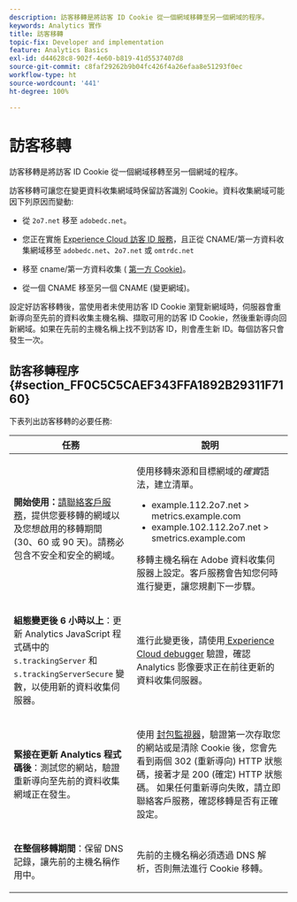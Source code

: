 ```yaml
---
description: 訪客移轉是將訪客 ID Cookie 從一個網域移轉至另一個網域的程序。
keywords: Analytics 實作
title: 訪客移轉
topic-fix: Developer and implementation
feature: Analytics Basics
exl-id: d44628c8-902f-4e60-b819-41d5537407d8
source-git-commit: c8faf29262b9b04fc426f4a26efaa8e51293f0ec
workflow-type: ht
source-wordcount: '441'
ht-degree: 100%

---
```


# 訪客移轉

訪客移轉是將訪客 ID Cookie 從一個網域移轉至另一個網域的程序。

訪客移轉可讓您在變更資料收集網域時保留訪客識別 Cookie。資料收集網域可能因下列原因而變動:

* 從 `2o7.net` 移至 `adobedc.net`。

* 您正在實施 [Experience Cloud 訪客 ID 服務](https://experienceleague.adobe.com/docs/id-service/using/home.html?lang=zh-Hant)，且正從 CNAME/第一方資料收集網域移至 `adobedc.net`、`2o7.net` 或 `omtrdc.net`

* 移至 cname/第一方資料收集 ( [第一方 Cookie)](https://experienceleague.adobe.com/docs/core-services/interface/ec-cookies/cookies-first-party.html?lang=zh-Hant)。

* 從一個 CNAME 移至另一個 CNAME (變更網域)。

設定好訪客移轉後，當使用者未使用訪客 ID Cookie 瀏覽新網域時，伺服器會重新導向至先前的資料收集主機名稱、擷取可用的訪客 ID Cookie，然後重新導向回新網域。如果在先前的主機名稱上找不到訪客 ID，則會產生新 ID。每個訪客只會發生一次。

## 訪客移轉程序 {#section_FF0C5C5CAEF343FFA1892B29311F7160}

下表列出訪客移轉的必要任務:

<table id="table_7B2535FC3E264216A299686415C6B21C"> 
 <thead> 
  <tr> 
   <th colname="col1" class="entry"> 任務 </th> 
   <th colname="col3" class="entry"> 說明 </th> 
  </tr> 
 </thead>
 <tbody> 
  <tr> 
   <td colname="col1"> <p> <b>開始使用：</b><a href="https://helpx.adobe.com/tw/marketing-cloud/contact-support.html"  >請聯絡客戶服務</a>，提供您要移轉的網域以及您想啟用的移轉期間 (30、60 或 90 天)。請務必包含不安全和安全的網域。 </p> </td> 
   <td colname="col3"> <p>使用移轉來源和目標網域的<i>確實</i>語法，建立清單。 </p> 
    <ul id="ul_067EC5C7619141A6BDFBC209C9FD47E2"> 
     <li id="li_0723D948465A49C1871B81207AEDC4DC">example.112.2o7.net &gt; metrics.example.com </li> 
     <li id="li_B0CA15A593BD4AB9802E33A3FF037C7A">example.102.112.2o7.net &gt; smetrics.example.com </li> 
    </ul> <p>移轉主機名稱在 Adobe 資料收集伺服器上設定。客戶服務會告知您何時進行變更，讓您規劃下一步驟。 </p> </td> 
  </tr> 
  <tr> 
   <td colname="col1"> <p> <b>組態變更後 6 小時以上</b>：更新 Analytics JavaScript 程式碼中的 <code> s.trackingServer</code> 和 <code> s.trackingServerSecure</code> 變數，以使用新的資料收集伺服器。 </p> </td> 
   <td colname="col3"> <p>進行此變更後，請使用<a href="https://experienceleague.adobe.com/docs/debugger/using/experience-cloud-debugger.html?lang=zh-Hant"> Experience Cloud debugger</a> 驗證，確認 Analytics 影像要求正在前往更新的資料收集伺服器。
 </p> </td> 
  </tr> 
  <tr> 
   <td colname="col1"> <p> <b>緊接在更新 Analytics 程式碼後</b>：測試您的網站，驗證重新導向至先前的資料收集網域正在發生。 </p> </td> 
   <td colname="col3"> <p>使用 <a href="../implement/validate/packet-monitor.md"> 封包監視器</a>，驗證第一次存取您的網站或是清除 Cookie 後，您會先看到兩個 302 (重新導向) HTTP 狀態碼，接著才是 200 (確定) HTTP 狀態碼。 如果任何重新導向失敗，請立即聯絡客戶服務，確認移轉是否有正確設定。 </p> </td> 
  </tr> 
  <tr> 
   <td colname="col1"> <p> <b>在整個移轉期間</b>：保留 DNS 記錄，讓先前的主機名稱作用中。 </p> </td> 
   <td colname="col3"> <p>先前的主機名稱必須透過 DNS 解析，否則無法進行 Cookie 移轉。 </p> </td> 
  </tr> 
 </tbody> 
</table>
